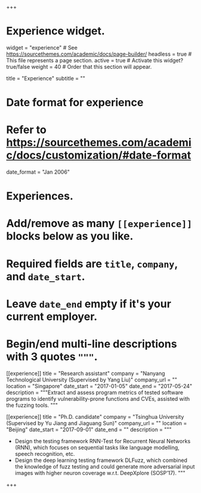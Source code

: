 +++
# Experience widget.
widget = "experience"  # See https://sourcethemes.com/academic/docs/page-builder/
headless = true  # This file represents a page section.
active = true  # Activate this widget? true/false
weight = 40  # Order that this section will appear.

title = "Experience"
subtitle = ""

# Date format for experience
#   Refer to https://sourcethemes.com/academic/docs/customization/#date-format
date_format = "Jan 2006"

# Experiences.
#   Add/remove as many `[[experience]]` blocks below as you like.
#   Required fields are `title`, `company`, and `date_start`.
#   Leave `date_end` empty if it's your current employer.
#   Begin/end multi-line descriptions with 3 quotes `"""`.
[[experience]]
  title = "Research assistant"
  company = "Nanyang Technological University (Supervised by Yang Liu)"
  company_url = ""
  location = "Singapore"
  date_start = "2017-01-05"
  date_end = "2017-05-24"
  description = """Extract and assess program metrics of tested software programs to identify vulnerability-prone functions and CVEs, assisted with the fuzzing tools.
  """

[[experience]]
  title = "Ph.D. candidate"
  company = "Tsinghua University (Supervised by Yu Jiang and Jiaguang Sun)"
  company_url = ""
  location = "Beijing"
  date_start = "2017-09-01"
  date_end = ""
  description = """
  * Design the testing framework RNN-Test for Recurrent Neural Networks (RNN), which focuses on sequential tasks like language modelling, speech recognition, etc.  
  * Design the deep learning testing framework DLFuzz, which combined the knowledge of fuzz testing and could generate more adversarial input images with higher neuron coverage w.r.t. DeepXplore (SOSP’17).
  """
  

+++
